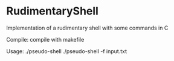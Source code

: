 # RudimentaryShell
 Implementation of a rudimentary shell with some commands in C
 
 Compile: compile with makefile
 
 Usage: 
 ./pseudo-shell
 ./pseudo-shell -f input.txt
